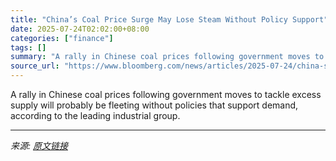 ```yaml
---
title: "China’s Coal Price Surge May Lose Steam Without Policy Support"
date: 2025-07-24T02:02:00+08:00
categories: ["finance"]
tags: []
summary: "A rally in Chinese coal prices following government moves to tackle excess supply will probably be fleeting without policies that support demand, according to the leading industrial group."
source_url: "https://www.bloomberg.com/news/articles/2025-07-24/china-s-coal-price-surge-may-lose-steam-without-policy-support"
---
```


A rally in Chinese coal prices following government moves to tackle excess supply will probably be fleeting without policies that support demand, according to the leading industrial group.

---

*来源: [原文链接](https://www.bloomberg.com/news/articles/2025-07-24/china-s-coal-price-surge-may-lose-steam-without-policy-support)*
